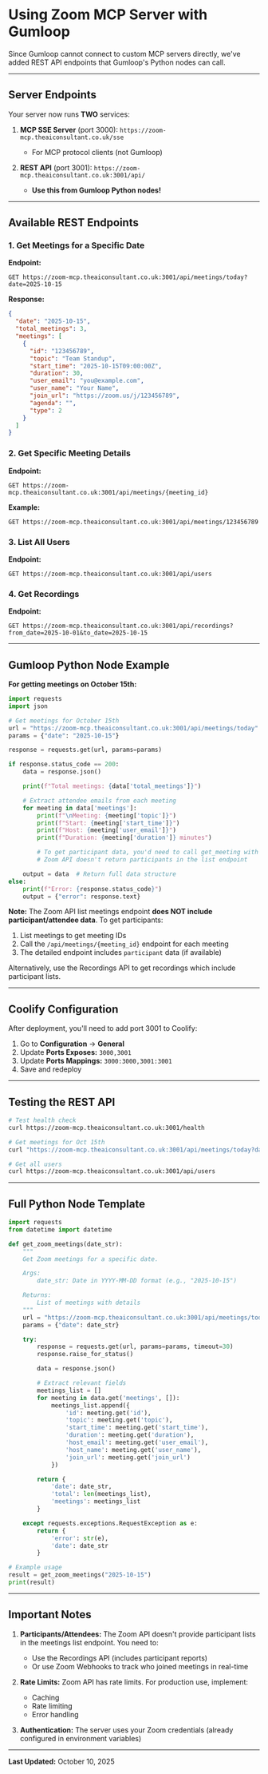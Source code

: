 # Using Zoom MCP Server with Gumloop

Since Gumloop cannot connect to custom MCP servers directly, we've added REST API endpoints that Gumloop's Python nodes can call.

---

## Server Endpoints

Your server now runs **TWO** services:

1. **MCP SSE Server** (port 3000): `https://zoom-mcp.theaiconsultant.co.uk/sse`
   - For MCP protocol clients (not Gumloop)

2. **REST API** (port 3001): `https://zoom-mcp.theaiconsultant.co.uk:3001/api/`
   - **Use this from Gumloop Python nodes!**

---

## Available REST Endpoints

### 1. Get Meetings for a Specific Date

**Endpoint:**
```
GET https://zoom-mcp.theaiconsultant.co.uk:3001/api/meetings/today?date=2025-10-15
```

**Response:**
```json
{
  "date": "2025-10-15",
  "total_meetings": 3,
  "meetings": [
    {
      "id": "123456789",
      "topic": "Team Standup",
      "start_time": "2025-10-15T09:00:00Z",
      "duration": 30,
      "user_email": "you@example.com",
      "user_name": "Your Name",
      "join_url": "https://zoom.us/j/123456789",
      "agenda": "",
      "type": 2
    }
  ]
}
```

### 2. Get Specific Meeting Details

**Endpoint:**
```
GET https://zoom-mcp.theaiconsultant.co.uk:3001/api/meetings/{meeting_id}
```

**Example:**
```
GET https://zoom-mcp.theaiconsultant.co.uk:3001/api/meetings/123456789
```

### 3. List All Users

**Endpoint:**
```
GET https://zoom-mcp.theaiconsultant.co.uk:3001/api/users
```

### 4. Get Recordings

**Endpoint:**
```
GET https://zoom-mcp.theaiconsultant.co.uk:3001/api/recordings?from_date=2025-10-01&to_date=2025-10-15
```

---

## Gumloop Python Node Example

**For getting meetings on October 15th:**

```python
import requests
import json

# Get meetings for October 15th
url = "https://zoom-mcp.theaiconsultant.co.uk:3001/api/meetings/today"
params = {"date": "2025-10-15"}

response = requests.get(url, params=params)

if response.status_code == 200:
    data = response.json()

    print(f"Total meetings: {data['total_meetings']}")

    # Extract attendee emails from each meeting
    for meeting in data['meetings']:
        print(f"\nMeeting: {meeting['topic']}")
        print(f"Start: {meeting['start_time']}")
        print(f"Host: {meeting['user_email']}")
        print(f"Duration: {meeting['duration']} minutes")

        # To get participant data, you'd need to call get_meeting with the meeting_id
        # Zoom API doesn't return participants in the list endpoint

    output = data  # Return full data structure
else:
    print(f"Error: {response.status_code}")
    output = {"error": response.text}
```

**Note:** The Zoom API list meetings endpoint **does NOT include participant/attendee data**. To get participants:

1. List meetings to get meeting IDs
2. Call the `/api/meetings/{meeting_id}` endpoint for each meeting
3. The detailed endpoint includes `participant` data (if available)

Alternatively, use the Recordings API to get recordings which include participant lists.

---

## Coolify Configuration

After deployment, you'll need to add port 3001 to Coolify:

1. Go to **Configuration** → **General**
2. Update **Ports Exposes:** `3000,3001`
3. Update **Ports Mappings:** `3000:3000,3001:3001`
4. Save and redeploy

---

## Testing the REST API

```bash
# Test health check
curl https://zoom-mcp.theaiconsultant.co.uk:3001/health

# Get meetings for Oct 15th
curl "https://zoom-mcp.theaiconsultant.co.uk:3001/api/meetings/today?date=2025-10-15"

# Get all users
curl https://zoom-mcp.theaiconsultant.co.uk:3001/api/users
```

---

## Full Python Node Template

```python
import requests
from datetime import datetime

def get_zoom_meetings(date_str):
    """
    Get Zoom meetings for a specific date.

    Args:
        date_str: Date in YYYY-MM-DD format (e.g., "2025-10-15")

    Returns:
        List of meetings with details
    """
    url = "https://zoom-mcp.theaiconsultant.co.uk:3001/api/meetings/today"
    params = {"date": date_str}

    try:
        response = requests.get(url, params=params, timeout=30)
        response.raise_for_status()

        data = response.json()

        # Extract relevant fields
        meetings_list = []
        for meeting in data.get('meetings', []):
            meetings_list.append({
                'id': meeting.get('id'),
                'topic': meeting.get('topic'),
                'start_time': meeting.get('start_time'),
                'duration': meeting.get('duration'),
                'host_email': meeting.get('user_email'),
                'host_name': meeting.get('user_name'),
                'join_url': meeting.get('join_url')
            })

        return {
            'date': date_str,
            'total': len(meetings_list),
            'meetings': meetings_list
        }

    except requests.exceptions.RequestException as e:
        return {
            'error': str(e),
            'date': date_str
        }

# Example usage
result = get_zoom_meetings("2025-10-15")
print(result)
```

---

## Important Notes

1. **Participants/Attendees:** The Zoom API doesn't provide participant lists in the meetings list endpoint. You need to:
   - Use the Recordings API (includes participant reports)
   - Or use Zoom Webhooks to track who joined meetings in real-time

2. **Rate Limits:** Zoom API has rate limits. For production use, implement:
   - Caching
   - Rate limiting
   - Error handling

3. **Authentication:** The server uses your Zoom credentials (already configured in environment variables)

---

**Last Updated:** October 10, 2025
